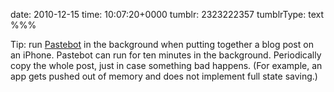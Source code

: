 date: 2010-12-15
time: 10:07:20+0000
tumblr: 2323222357
tumblrType: text
%%%

Tip: run [Pastebot][pb] in the background when putting together a blog post on an iPhone. Pastebot can run for ten minutes in the background. Periodically copy the whole post, just in case something bad happens. (For example, an app gets pushed out of memory and does not implement full state saving.)




[pb]: http://tapbots.com/pastebot
